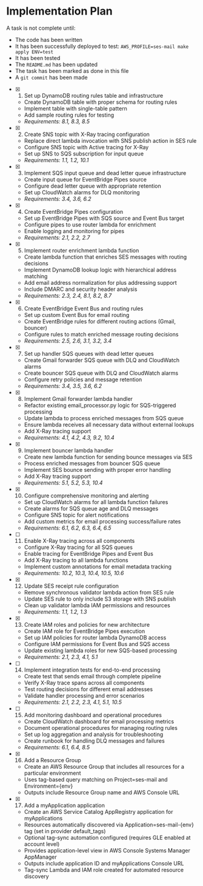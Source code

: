 # Implementation Plan

A task is not complete until:

- The code has been written
- It has been successfully deployed to test: `AWS_PROFILE=ses-mail make apply ENV=test`
- It has been tested
- The `README.md` has been updated
- The task has been marked as done in this file
- A `git commit` has been made

- [x] 1. Set up DynamoDB routing rules table and infrastructure
  - Create DynamoDB table with proper schema for routing rules
  - Implement table with single-table pattern
  - Add sample routing rules for testing
  - _Requirements: 8.1, 8.3, 8.5_

- [x] 2. Create SNS topic with X-Ray tracing configuration
  - Replace direct lambda invocation with SNS publish action in SES rule
  - Configure SNS topic with Active tracing for X-Ray
  - Set up SNS to SQS subscription for input queue
  - _Requirements: 1.1, 1.2, 10.1_

- [x] 3. Implement SQS input queue and dead letter queue infrastructure
  - Create input queue for EventBridge Pipes source
  - Configure dead letter queue with appropriate retention
  - Set up CloudWatch alarms for DLQ monitoring
  - _Requirements: 3.4, 3.6, 6.2_

- [x] 4. Create EventBridge Pipes configuration
  - Set up EventBridge Pipes with SQS source and Event Bus target
  - Configure pipes to use router lambda for enrichment
  - Enable logging and monitoring for pipes
  - _Requirements: 2.1, 2.2, 2.7_

- [x] 5. Implement router enrichment lambda function
  - Create lambda function that enriches SES messages with routing decisions
  - Implement DynamoDB lookup logic with hierarchical address matching
  - Add email address normalization for plus addressing support
  - Include DMARC and security header analysis
  - _Requirements: 2.3, 2.4, 8.1, 8.2, 8.7_

- [x] 6. Create EventBridge Event Bus and routing rules
  - Set up custom Event Bus for email routing
  - Create EventBridge rules for different routing actions (Gmail, bouncer)
  - Configure rules to match enriched message routing decisions
  - _Requirements: 2.5, 2.6, 3.1, 3.2, 3.4_

- [x] 7. Set up handler SQS queues with dead letter queues
  - Create Gmail forwarder SQS queue with DLQ and CloudWatch alarms
  - Create bouncer SQS queue with DLQ and CloudWatch alarms
  - Configure retry policies and message retention
  - _Requirements: 3.4, 3.5, 3.6, 6.2_

- [x] 8. Implement Gmail forwarder lambda handler
  - Refactor existing email_processor.py logic for SQS-triggered processing
  - Update lambda to process enriched messages from SQS queue
  - Ensure lambda receives all necessary data without external lookups
  - Add X-Ray tracing support
  - _Requirements: 4.1, 4.2, 4.3, 9.2, 10.4_

- [x] 9. Implement bouncer lambda handler
  - Create new lambda function for sending bounce messages via SES
  - Process enriched messages from bouncer SQS queue
  - Implement SES bounce sending with proper error handling
  - Add X-Ray tracing support
  - _Requirements: 5.1, 5.2, 5.3, 10.4_

- [x] 10. Configure comprehensive monitoring and alerting
  - Set up CloudWatch alarms for all lambda function failures
  - Create alarms for SQS queue age and DLQ messages
  - Configure SNS topic for alert notifications
  - Add custom metrics for email processing success/failure rates
  - _Requirements: 6.1, 6.2, 6.3, 6.4, 6.5_

- [ ] 11. Enable X-Ray tracing across all components
  - Configure X-Ray tracing for all SQS queues
  - Enable tracing for EventBridge Pipes and Event Bus
  - Add X-Ray tracing to all lambda functions
  - Implement custom annotations for email metadata tracking
  - _Requirements: 10.2, 10.3, 10.4, 10.5, 10.6_

- [x] 12. Update SES receipt rule configuration
  - Remove synchronous validator lambda action from SES rule
  - Update SES rule to only include S3 storage with SNS publish
  - Clean up validator lambda IAM permissions and resources
  - _Requirements: 1.1, 1.2, 1.3_

- [x] 13. Create IAM roles and policies for new architecture
  - Create IAM role for EventBridge Pipes execution
  - Set up IAM policies for router lambda DynamoDB access
  - Configure IAM permissions for Event Bus and SQS access
  - Update existing lambda roles for new SQS-based processing
  - _Requirements: 2.1, 2.3, 4.1, 5.1_

- [ ] 14. Implement integration tests for end-to-end processing
  - Create test that sends email through complete pipeline
  - Verify X-Ray trace spans across all components
  - Test routing decisions for different email addresses
  - Validate handler processing and error scenarios
  - _Requirements: 2.1, 2.2, 2.3, 4.1, 5.1, 10.5_

- [ ] 15. Add monitoring dashboard and operational procedures
  - Create CloudWatch dashboard for email processing metrics
  - Document operational procedures for managing routing rules
  - Set up log aggregation and analysis for troubleshooting
  - Create runbook for handling DLQ messages and failures
  - _Requirements: 6.1, 6.4, 8.5_

- [x] 16. Add a Resource Group
  - Create an AWS Resource Group that includes all resources for a particular environment
  - Uses tag-based query matching on Project=ses-mail and Environment={env}
  - Outputs include Resource Group name and AWS Console URL

- [x] 17. Add a myApplication application
  - Create an AWS Service Catalog AppRegistry application for myApplications
  - Resources automatically discovered via Application=ses-mail-{env} tag (set in provider default_tags)
  - Optional tag-sync automation configured (requires GLE enabled at account level)
  - Provides application-level view in AWS Console Systems Manager AppManager
  - Outputs include application ID and myApplications Console URL
  - Tag-sync Lambda and IAM role created for automated resource discovery
